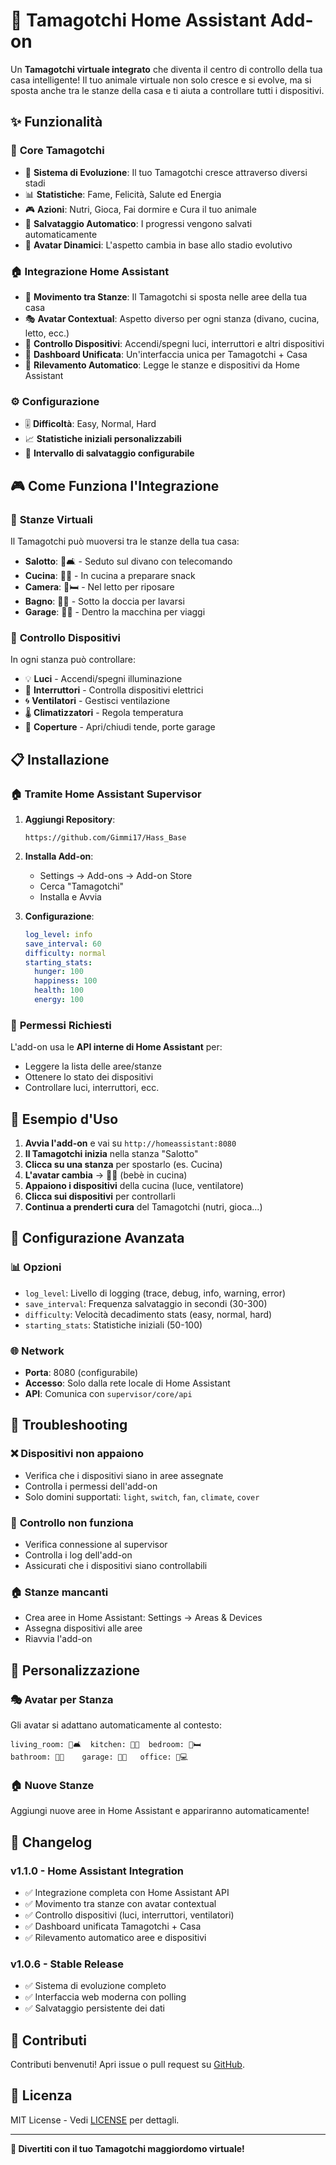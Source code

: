# 🐣 Tamagotchi Home Assistant Add-on

Un **Tamagotchi virtuale integrato** che diventa il centro di controllo della tua casa intelligente! Il tuo animale virtuale non solo cresce e si evolve, ma si sposta anche tra le stanze della casa e ti aiuta a controllare tutti i dispositivi.

## ✨ Funzionalità

### 🐾 **Core Tamagotchi**
- 🥚 **Sistema di Evoluzione**: Il tuo Tamagotchi cresce attraverso diversi stadi
- 📊 **Statistiche**: Fame, Felicità, Salute ed Energia
- 🎮 **Azioni**: Nutri, Gioca, Fai dormire e Cura il tuo animale
- 💾 **Salvataggio Automatico**: I progressi vengono salvati automaticamente
- 🌟 **Avatar Dinamici**: L'aspetto cambia in base allo stadio evolutivo

### 🏠 **Integrazione Home Assistant**
- 🚪 **Movimento tra Stanze**: Il Tamagotchi si sposta nelle aree della tua casa
- 🎭 **Avatar Contextual**: Aspetto diverso per ogni stanza (divano, cucina, letto, ecc.)
- 🔌 **Controllo Dispositivi**: Accendi/spegni luci, interruttori e altri dispositivi
- 📱 **Dashboard Unificata**: Un'interfaccia unica per Tamagotchi + Casa
- 🏡 **Rilevamento Automatico**: Legge le stanze e dispositivi da Home Assistant

### ⚙️ **Configurazione**
- 🎚️ **Difficoltà**: Easy, Normal, Hard
- 📈 **Statistiche iniziali personalizzabili**
- 🔄 **Intervallo di salvataggio configurabile**

## 🎮 Come Funziona l'Integrazione

### 📍 **Stanze Virtuali**
Il Tamagotchi può muoversi tra le stanze della tua casa:
- **Salotto**: 🐤🛋️ - Seduto sul divano con telecomando
- **Cucina**: 🐤🍪 - In cucina a preparare snack
- **Camera**: 🐤🛏️ - Nel letto per riposare  
- **Bagno**: 🐤🚿 - Sotto la doccia per lavarsi
- **Garage**: 🐤🚗 - Dentro la macchina per viaggi

### 🔌 **Controllo Dispositivi**
In ogni stanza può controllare:
- 💡 **Luci** - Accendi/spegni illuminazione
- 🔌 **Interruttori** - Controlla dispositivi elettrici
- 🌀 **Ventilatori** - Gestisci ventilazione
- 🌡️ **Climatizzatori** - Regola temperatura
- 📂 **Coperture** - Apri/chiudi tende, porte garage

## 📋 Installazione

### 🏠 **Tramite Home Assistant Supervisor**

1. **Aggiungi Repository**:
   ```
   https://github.com/Gimmi17/Hass_Base
   ```

2. **Installa Add-on**:
   - Settings → Add-ons → Add-on Store
   - Cerca "Tamagotchi"
   - Installa e Avvia

3. **Configurazione**:
   ```yaml
   log_level: info
   save_interval: 60
   difficulty: normal
   starting_stats:
     hunger: 100
     happiness: 100
     health: 100
     energy: 100
   ```

### 🔑 **Permessi Richiesti**
L'add-on usa le **API interne di Home Assistant** per:
- Leggere la lista delle aree/stanze
- Ottenere lo stato dei dispositivi  
- Controllare luci, interruttori, ecc.

## 🎯 Esempio d'Uso

1. **Avvia l'add-on** e vai su `http://homeassistant:8080`
2. **Il Tamagotchi inizia** nella stanza "Salotto" 
3. **Clicca su una stanza** per spostarlo (es. Cucina)
4. **L'avatar cambia** → 🐤🍼 (bebè in cucina)
5. **Appaiono i dispositivi** della cucina (luce, ventilatore)
6. **Clicca sui dispositivi** per controllarli
7. **Continua a prenderti cura** del Tamagotchi (nutri, gioca...)

## 🔧 Configurazione Avanzata

### 📊 **Opzioni**
- `log_level`: Livello di logging (trace, debug, info, warning, error)
- `save_interval`: Frequenza salvataggio in secondi (30-300)
- `difficulty`: Velocità decadimento stats (easy, normal, hard)
- `starting_stats`: Statistiche iniziali (50-100)

### 🌐 **Network**
- **Porta**: 8080 (configurabile)
- **Accesso**: Solo dalla rete locale di Home Assistant
- **API**: Comunica con `supervisor/core/api`

## 🐛 Troubleshooting

### ❌ **Dispositivi non appaiono**
- Verifica che i dispositivi siano in aree assegnate
- Controlla i permessi dell'add-on
- Solo domini supportati: `light`, `switch`, `fan`, `climate`, `cover`

### 🔌 **Controllo non funziona**
- Verifica connessione al supervisor
- Controlla i log dell'add-on
- Assicurati che i dispositivi siano controllabili

### 🏠 **Stanze mancanti**
- Crea aree in Home Assistant: Settings → Areas & Devices
- Assegna dispositivi alle aree
- Riavvia l'add-on

## 🎨 Personalizzazione

### 🎭 **Avatar per Stanza**
Gli avatar si adattano automaticamente al contesto:
```
living_room: 🐤🛋️  kitchen: 🐤🍪  bedroom: 🐤🛏️
bathroom: 🐤🚿    garage: 🐤🚗   office: 🐤💻
```

### 🏠 **Nuove Stanze**
Aggiungi nuove aree in Home Assistant e appariranno automaticamente!

## 📝 Changelog

### v1.1.0 - Home Assistant Integration
- ✅ Integrazione completa con Home Assistant API
- ✅ Movimento tra stanze con avatar contextual
- ✅ Controllo dispositivi (luci, interruttori, ventilatori)
- ✅ Dashboard unificata Tamagotchi + Casa
- ✅ Rilevamento automatico aree e dispositivi

### v1.0.6 - Stable Release  
- ✅ Sistema di evoluzione completo
- ✅ Interfaccia web moderna con polling
- ✅ Salvataggio persistente dei dati

## 🤝 Contributi

Contributi benvenuti! Apri issue o pull request su [GitHub](https://github.com/Gimmi17/Hass_Base).

## 📄 Licenza

MIT License - Vedi [LICENSE](LICENSE) per dettagli.

---

**🎉 Divertiti con il tuo Tamagotchi maggiordomo virtuale!** 
